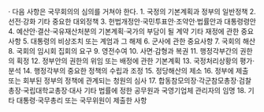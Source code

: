 · 다음 사항은 국무회의의 심의를 거쳐야 한다.
	1. 국정의 기본계획과 정부의 일반정책
	2. 선전·강화 기타 중요한 대외정책
	3. 헌법개정안·국민투표안·조약안·법률안과 대통령령안
	4. 예산안·결산·국유재산처분의 기본계획·국가의 부담이 될 계약 기타 재정에 관한 중요사항
	5. 대통령의 비상조치 또는 계엄과 그 해제
	6. 군사에 관한 중요사항
	7. 국회의 해산
	8. 국회의 임시회 집회의 요구
	9. 영전수여
	10. 사면·감형과 복권
	11. 행정각부간의 권한의 획정
	12. 정부안의 권한의 위임 또는 배정에 관한 기본계획
	13. 국정처리상황의 평가·분석
	14. 행정각부의 중요한 정책의 수립과 조정
	15. 정당해산의 제소
	16. 정부에 제출 또는 회부된 정부의 정책에 관계되는 청원의 심사
	17. 합동참모의장·각군참모총장·검찰총장·국립대학교총장·대사 기타 법률에 정한 공무원과 국영기업체 관리자의 임명
	18. 기타 대통령·국무총리 또는 국무위원이 제출한 사항
